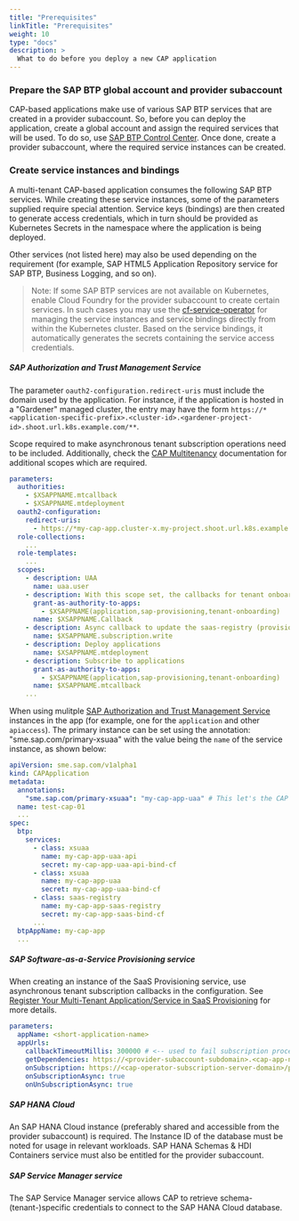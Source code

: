 ```yaml
---
title: "Prerequisites"
linkTitle: "Prerequisites"
weight: 10
type: "docs"
description: >
  What to do before you deploy a new CAP application
---
```


### Prepare the SAP BTP global account and provider subaccount

CAP-based applications make use of various SAP BTP services that are created in a provider subaccount. So, before you can deploy the application, create a global account and assign the required services that will be used. To do so, use [SAP BTP Control Center](https://controlcenter.ondemand.com/index.html). Once done, create a provider subaccount, where the required service instances can be created.

### Create service instances and bindings

A multi-tenant CAP-based application consumes the following SAP BTP services. While creating these service instances, some of the parameters supplied require special attention. Service keys (bindings) are then created to generate access credentials, which in turn should be provided as Kubernetes Secrets in the namespace where the application is being deployed.

Other services (not listed here) may also be used depending on the requirement (for example, SAP HTML5 Application Repository service for SAP BTP, Business Logging, and so on).

> Note: If some SAP BTP services are not available on Kubernetes, enable Cloud Foundry for the provider subaccount to create certain services. In such cases you may use the [cf-service-operator](https://sap.github.io/cf-service-operator/docs/) for managing the service instances and service bindings directly from within the Kubernetes cluster. Based on the service bindings, it automatically generates the secrets containing the service access credentials.

##### SAP Authorization and Trust Management Service

The parameter `oauth2-configuration.redirect-uris` must include the domain used by the application. For instance, if the application is hosted in a "Gardener"  managed cluster, the entry may have the form `https://*<application-specific-prefix>.<cluster-id>.<gardener-project-id>.shoot.url.k8s.example.com/**`.

Scope required to make asynchronous tenant subscription operations need to be included. Additionally, check the [CAP Multitenancy](https://cap.cloud.sap/docs/java/multitenancy#xsuaa-mt-configuration) documentation for additional scopes which are required.

```yaml
parameters:
  authorities:
    - $XSAPPNAME.mtcallback
    - $XSAPPNAME.mtdeployment
  oauth2-configuration:
    redirect-uris:
      - https://*my-cap-app.cluster-x.my-project.shoot.url.k8s.example.com/**
  role-collections:
    ...
  role-templates:
    ...
  scopes:
    - description: UAA
      name: uaa.user
    - description: With this scope set, the callbacks for tenant onboarding, offboarding, and getDependencies can be called
      grant-as-authority-to-apps:
        - $XSAPPNAME(application,sap-provisioning,tenant-onboarding)
      name: $XSAPPNAME.Callback
    - description: Async callback to update the saas-registry (provisioning succeeded/failed)
      name: $XSAPPNAME.subscription.write
    - description: Deploy applications
      name: $XSAPPNAME.mtdeployment
    - description: Subscribe to applications
      grant-as-authority-to-apps:
        - $XSAPPNAME(application,sap-provisioning,tenant-onboarding)
      name: $XSAPPNAME.mtcallback
    ...
```
When using mulitple [SAP Authorization and Trust Management Service](https://help.sap.com/docs/authorization-and-trust-management-service?locale=en-US) instances in the app (for example, one for the `application` and other `apiaccess`). The primary instance can be set using the annotation: "sme.sap.com/primary-xsuaa" with the value being the `name` of the service instance, as shown below:

```yaml
apiVersion: sme.sap.com/v1alpha1
kind: CAPApplication
metadata:
  annotations:
    "sme.sap.com/primary-xsuaa": "my-cap-app-uaa" # This let's the CAP Operator determine/use the right UAA instance for the application.
  name: test-cap-01
  ...
spec:
  btp:
    services:
      - class: xsuaa
        name: my-cap-app-uaa-api
        secret: my-cap-app-uaa-api-bind-cf
      - class: xsuaa
        name: my-cap-app-uaa
        secret: my-cap-app-uaa-bind-cf
      - class: saas-registry
        name: my-cap-app-saas-registry
        secret: my-cap-app-saas-bind-cf
      ...
  btpAppName: my-cap-app
  ...
```

##### SAP Software-as-a-Service Provisioning service

When creating an instance of the SaaS Provisioning service, use asynchronous tenant subscription callbacks in the configuration. See [Register Your Multi-Tenant Application/Service in SaaS Provisioning](https://controlcenter.ondemand.com/index.html#/knowledge_center/articles/f239e5501a534b64ab5f8dde9bd83c53) for more details.

```yaml
parameters:
  appName: <short-application-name>
  appUrls:
    callbackTimeoutMillis: 300000 # <-- used to fail subscription process when no response is received
    getDependencies: https://<provider-subaccount-subdomain>.<cap-app-name>.cluster-x.my-project.shoot.url.k8s.example.com/callback/v1.0/dependencies # <-- handled by the application
    onSubscription: https://<cap-operator-subscription-server-domain>/provision/tenants/{tenantId} # <-- the /provision route is forwarded directly to CAP Operator (Subscription Server) and must be specified as such
    onSubscriptionAsync: true
    onUnSubscriptionAsync: true
```

##### SAP HANA Cloud

An SAP HANA Cloud instance (preferably shared and accessible from the provider subaccount) is required. The Instance ID of the database must be noted for usage in relevant workloads. SAP HANA Schemas & HDI Containers service must also be entitled for the provider subaccount.

#####  SAP Service Manager service

The SAP Service Manager service allows CAP to retrieve schema-(tenant-)specific credentials to connect to the SAP HANA Cloud database.
